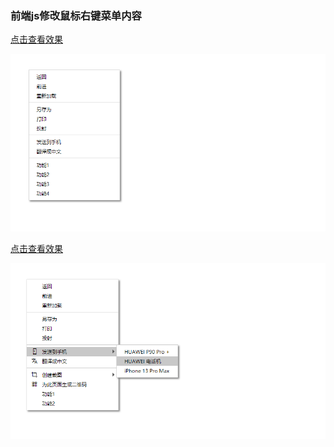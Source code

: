 ### 前端js修改鼠标右键菜单内容

[点击查看效果](https://icharlesz.github.io/contextmenu-js/mouse.html)

![Screenshot](https://raw.githubusercontent.com/iCharlesZ/FigureBed/master/img/contextmenu-js/contextmenu-js1.png)

[点击查看效果](https://icharlesz.github.io/contextmenu-js/mouse2.html)

![Screenshot](https://raw.githubusercontent.com/iCharlesZ/FigureBed/master/img/contextmenu-js/contextmenu-js2.png)
